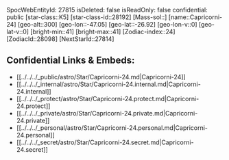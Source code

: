 ﻿---
location: [-26.92,-47.05,300]
type: Station
tags:
- astro/Star

---
SpocWebEntityId: 27815
isDeleted: false
isReadOnly: false
confidential: public
[star-class::K5]
[star-class-id::28192]
[Mass-sol::]
[name::Capricorni-24]
[geo-alt::300]
[geo-lon::-47.05]
[geo-lat::-26.92]
[geo-lon-v::0]
[geo-lat-v::0]
[bright-min::41]
[bright-max::41]
[Zodiac-index::24]
[ZodiacId::28098]
[NextStarId::27814]



## Confidential Links & Embeds: 
- [[../../../_public/astro/Star/Capricorni-24.md|Capricorni-24]] 
- [[../../../_internal/astro/Star/Capricorni-24.internal.md|Capricorni-24.internal]] 
- [[../../../_protect/astro/Star/Capricorni-24.protect.md|Capricorni-24.protect]] 
- [[../../../_private/astro/Star/Capricorni-24.private.md|Capricorni-24.private]] 
- [[../../../_personal/astro/Star/Capricorni-24.personal.md|Capricorni-24.personal]] 
- [[../../../_secret/astro/Star/Capricorni-24.secret.md|Capricorni-24.secret]]

